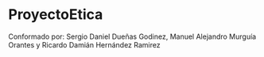 # ProyectoEtica
Conformado por: Sergio Daniel Dueñas Godinez, Manuel Alejandro Murguía Orantes y Ricardo Damián Hernández Ramirez
